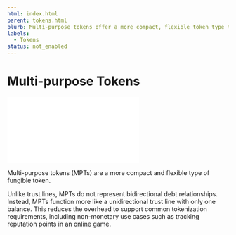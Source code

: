 ```yaml
---
html: index.html
parent: tokens.html
blurb: Multi-purpose tokens offer a more compact, flexible token type than trust lines.
labels:
  - Tokens
status: not_enabled
---
```

# Multi-purpose Tokens

<embed src="/snippets/_mpts-disclaimer.md" />

Multi-purpose tokens (MPTs) are a more compact and flexible type of fungible token.

Unlike trust lines, MPTs do not represent bidirectional debt relationships. Instead, MPTs function more like a unidirectional trust line with only one balance. This reduces the overhead to support common tokenization requirements, including non-monetary use cases such as tracking reputation points in an online game.
